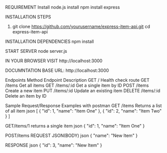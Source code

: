 REQUIREMENT
Install node.js
install npm
install express


INSTALLATION STEPS
1) git clone    https://github.com/yourusername/express-item-api.git
cd express-item-api

INSTALLATION DEPENDENCIES
npm install

START SERVER
node server.js

IN YOUR BROWSER VISIT http://localhost:3000


DOCUMNTATION
BASE URL: http://localhost:3000




Endpoints
Method	Endpoint	    Description
GET	  /	               Health check route
GET	  /items	         Get all items
GET	  /items/:id       Get a single item by ID
POST	/items	         Create a new item
PUT	  /items/:id	     Update an existing item
DELETE	/items/:id	    Delete an item by ID


Sample Request/Response Examples with postman
GET /items        Returns a list of all item
json
[
  { "id": 1, "name": "Item One" },
  { "id": 2, "name": "Item Two" }
]

GET/items/1     returns a single item
json
{ "id": 1, "name": "Item One" }

POST/items
REQUEST JSON(BODY)
json
{ "name": "New Item" }

RESPONSE
json
{ "id": 3, "name": "New Item" }


